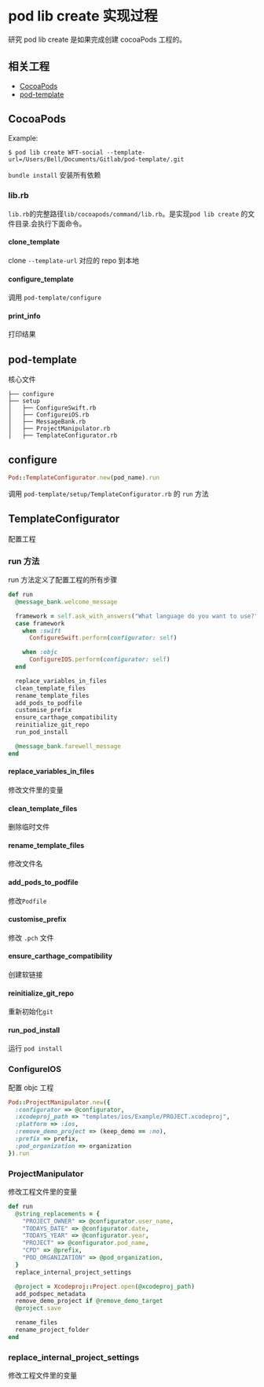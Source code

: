 # pod lib create 实现过程

研究 pod lib create 是如果完成创建 cocoaPods 工程的。

## 相关工程

* [CocoaPods](https://github.com/CocoaPods/CocoaPods)
* [pod-template](https://github.com/CocoaPods/pod-template)

## CocoaPods

Example:

```shell
$ pod lib create WFT-social --template-url=/Users/Bell/Documents/Gitlab/pod-template/.git
```

`bundle install` 安装所有依赖

### lib.rb

`lib.rb`的完整路径`lib/cocoapods/command/lib.rb`。是实现`pod lib create` 的文件目录.会执行下面命令。

#### clone_template

clone `--template-url` 对应的 repo 到本地

#### configure_template

调用 `pod-template/configure`

#### print_info

打印结果

## pod-template

核心文件

```
├── configure
├── setup
│   ├── ConfigureSwift.rb
│   ├── ConfigureiOS.rb
│   ├── MessageBank.rb
│   ├── ProjectManipulator.rb
│   ├── TemplateConfigurator.rb
```

## configure

```ruby
Pod::TemplateConfigurator.new(pod_name).run
```

调用 `pod-template/setup/TemplateConfigurator.rb` 的 `run` 方法

## TemplateConfigurator

配置工程

### run 方法

run 方法定义了配置工程的所有步骤

```ruby
def run
  @message_bank.welcome_message

  framework = self.ask_with_answers("What language do you want to use?", ["ObjC", "Swift"]).to_sym
  case framework
    when :swift
      ConfigureSwift.perform(configurator: self)

    when :objc
      ConfigureIOS.perform(configurator: self)
  end

  replace_variables_in_files
  clean_template_files
  rename_template_files
  add_pods_to_podfile
  customise_prefix
  ensure_carthage_compatibility
  reinitialize_git_repo
  run_pod_install

  @message_bank.farewell_message
end
```

#### replace_variables_in_files

修改文件里的变量

#### clean_template_files

删除临时文件

#### rename_template_files

修改文件名

#### add_pods_to_podfile

修改`Podfile`

#### customise_prefix

修改 `.pch` 文件

#### ensure_carthage_compatibility

创建软链接

#### reinitialize_git_repo

重新初始化`git`

#### run_pod_install

运行 `pod install`


### ConfigureIOS

配置 objc 工程

```ruby
Pod::ProjectManipulator.new({
  :configurator => @configurator,
  :xcodeproj_path => "templates/ios/Example/PROJECT.xcodeproj",
  :platform => :ios,
  :remove_demo_project => (keep_demo == :no),
  :prefix => prefix,
  :pod_organization => organization
}).run
```

### ProjectManipulator

修改工程文件里的变量

```ruby
def run
  @string_replacements = {
    "PROJECT_OWNER" => @configurator.user_name,
    "TODAYS_DATE" => @configurator.date,
    "TODAYS_YEAR" => @configurator.year,
    "PROJECT" => @configurator.pod_name,
    "CPD" => @prefix,
    "POD_ORGANIZATION" => @pod_organization,
  }
  replace_internal_project_settings

  @project = Xcodeproj::Project.open(@xcodeproj_path)
  add_podspec_metadata
  remove_demo_project if @remove_demo_target
  @project.save

  rename_files
  rename_project_folder
end
```

### replace_internal_project_settings

修改工程文件里的变量
